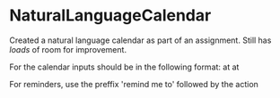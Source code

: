 # NaturalLanguageCalendar
Created a natural language calendar as part of an assignment. 
Still has *loads* of room for improvement.

For the calendar inputs should be in the following format:
<Action> at <Date time> at <Location>

For reminders, use the preffix 'remind me to' followed by the action

